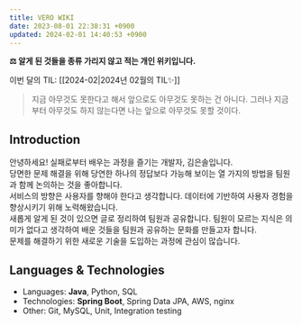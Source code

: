 ```yaml
---
title: VERO WIKI
date: 2023-08-01 22:38:31 +0900
updated: 2024-02-01 14:40:53 +0900
---
```


**⚖️ 알게 된 것들을 종류 가리지 않고 적는 개인 위키입니다.**

이번 달의 TIL: [[2024-02|2024년 02월의 TIL✨]] 

> 지금 아무것도 못한다고 해서 앞으로도 아무것도 못하는 건 아니다. 그러나 지금부터 아무것도 하지 않는다면 나는 앞으로 아무것도 못할 것이다.

## Introduction

안녕하세요! 실패로부터 배우는 과정을 즐기는 개발자, 김은솔입니다.  
당면한 문제 해결을 위해 당연한 하나의 정답보다 가능해 보이는 열 가지의 방법을 팀원과 함께 논의하는 것을 좋아합니다.    
서비스의 방향은 사용자를 향해야 한다고 생각합니다. 데이터에 기반하여 사용자 경험을 향상시키기 위해 노력해왔습니다.   
새롭게 알게 된 것이 있으면 글로 정리하여 팀원과 공유합니다. 팀원이 모르는 지식은 의미가 없다고 생각하여 배운 것들을 팀원과 공유하는 문화를 만들고자 합니다.   
문제를 해결하기 위한 새로운 기술을 도입하는 과정에 관심이 많습니다.    
## Languages & Technologies

- Languages: **Java**, Python, SQL
- Technologies: **Spring Boot**, Spring Data JPA, AWS, nginx
- Other: Git, MySQL, Unit, Integration testing